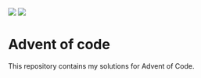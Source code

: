 ![](https://img.shields.io/badge/day%20📅-21-blue) ![](https://img.shields.io/badge/stars%20⭐-42-yellow)
# Advent of code

This repository contains my solutions for Advent of Code.
